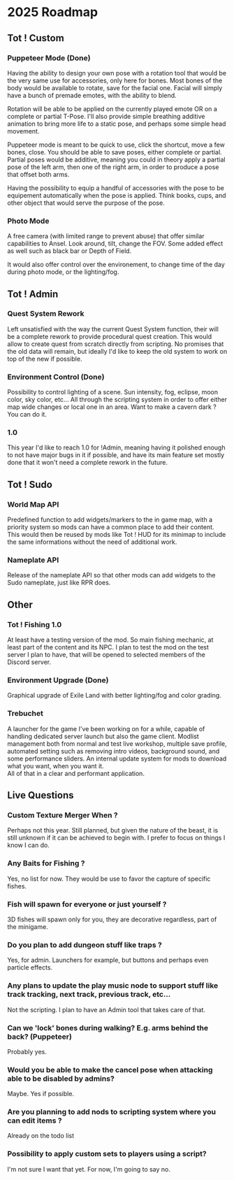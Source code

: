 # 2025 Roadmap

## Tot ! Custom

### Puppeteer Mode (Done)

Having the ability to design your own pose with a rotation tool that would be the very same use for accessories, only here for bones. Most bones of the body would be available to rotate, save for the facial one. Facial will simply have a bunch of premade emotes, with the ability to blend.

Rotation will be able to be applied on the currently played emote OR on a complete or partial T-Pose. I'll also provide simple breathing additive animation to bring more life to a static pose, and perhaps some simple head movement.

Puppeteer mode is meant to be quick to use, click the shortcut, move a few bones, close. You should be able to save poses, either complete or partial. Partial poses would be additive, meaning you could in theory apply a partial pose of the left arm, then one of the right arm, in order to produce a pose that offset both arms.

Having the possibility to equip a handful of accessories with the pose to be equipement automatically when the pose is applied. Think books, cups, and other object that would serve the purpose of the pose.

### Photo Mode

A free camera (with limited range to prevent abuse) that offer similar capabilities to Ansel. Look around, tilt, change the FOV. Some added effect as well such as black bar or Depth of Field.

It would also offer control over the environement, to change time of the day during photo mode, or the lighting/fog.

## Tot ! Admin

### Quest System Rework

Left unsatisfied with the way the current Quest System function, their will be a complete rework to provide procedural quest creation. This would allow to create quest from scratch directly from scripting. No promises that the old data will remain, but ideally I'd like to keep the old system to work on top of the new if possible.

### Environment Control (Done)

Possibility to control lighting of a scene. Sun intensity, fog, eclipse, moon color, sky color, etc... All through the scripting system in order to offer either map wide changes or local one in an area. Want to make a cavern dark ? You can do it.

### 1.0

This year I'd like to reach 1.0 for !Admin, meaning having it polished enough to not have major bugs in it if possible, and have its main feature set mostly done that it won't need a complete rework in the future.

## Tot ! Sudo

### World Map API

Predefined function to add widgets/markers to the in game map, with a priority system so mods can have a common place to add their content. This would then be reused by mods like Tot ! HUD for its minimap to include the same informations without the need of additional work.

### Nameplate API

Release of the nameplate API so that other mods can add widgets to the Sudo nameplate, just like RPR does.

## Other

### Tot ! Fishing 1.0

At least have a testing version of the mod. So main fishing mechanic, at least part of the content and its NPC. I plan to test the mod on the test server I plan to have, that will be opened to selected members of the Discord server.

### Environment Upgrade (Done)

Graphical upgrade of Exile Land with better lighting/fog and color grading.

### Trebuchet

A launcher for the game I've been working on for a while, capable of handling dedicated server launch but also the game client. Modlist management both from normal and test live workshop, multiple save profile, automated setting such as removing intro videos, background sound, and some performance sliders. An internal update system for mods to download what you want, when you want it.  
All of that in a clear and performant application.

## Live Questions

### Custom Texture Merger When ?
Perhaps not this year. Still planned, but given the nature of the beast, it is still unknown if it can be achieved to begin with. I prefer to focus on things I know I can do.
### Any Baits for Fishing ?
Yes, no list for now. They would be use to favor the capture of specific fishes.
### Fish will spawn for everyone or just yourself ?
3D fishes will spawn only for you, they are decorative regardless, part of the minigame.
### Do you plan to add dungeon stuff like traps ?
Yes, for admin. Launchers for example, but buttons and perhaps even particle effects.
### Any plans to update the play music node to support stuff like track tracking, next track, previous track, etc...
Not the scripting. I plan to have an Admin tool that takes care of that.
### Can we 'lock' bones during walking? E.g. arms behind the back? (Puppeteer)
Probably yes.
### Would you be able to make the cancel pose when attacking able to be disabled by admins? 
Maybe. Yes if possible.
### Are you planning to add nods to scripting system where you can edit items ?
Already on the todo list
### Possibility to apply custom sets to players using a script?
I'm not sure I want that yet. For now, I'm going to say no.
